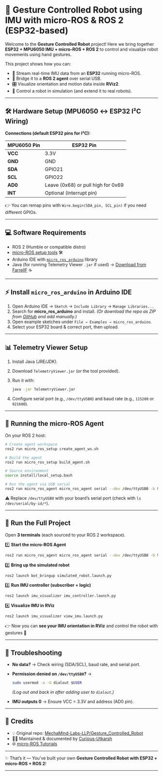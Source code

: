 # 🤖 Gesture Controlled Robot using IMU with micro-ROS & ROS 2 (ESP32-based)

Welcome to the **Gesture Controlled Robot** project!
Here we bring together **ESP32 + MPU6050 IMU + micro-ROS + ROS 2** to control and visualize robot movements using hand gestures.

This project shows how you can:

* 📡 Stream real-time IMU data from an **ESP32** running micro-ROS.
* 🔗 Bridge it to a **ROS 2 agent** over serial USB.
* 🎛️ Visualize orientation and motion data inside **RViz2**.
* 🦾 Control a robot in simulation (and extend it to real robots).

---

## 🛠️ Hardware Setup (MPU6050 ↔ ESP32 I²C Wiring)

**Connections (default ESP32 pins for I²C):**

| MPU6050 Pin | ESP32 Pin                          |
| ----------- | ---------------------------------- |
| **VCC**     | 3.3V                               |
| **GND**     | GND                                |
| **SDA**     | GPIO21                             |
| **SCL**     | GPIO22                             |
| **AD0**     | Leave (0x68) or pull high for 0x69 |
| **INT**     | Optional (interrupt pin)           |

👉 You can remap pins with `Wire.begin(SDA_pin, SCL_pin)` if you need different GPIOs.

---

## 💻 Software Requirements

* ROS 2 (Humble or compatible distro)
* [micro-ROS setup tools](https://micro.ros.org/docs/tutorials/core/first_application_linux/) 🛠️
* Arduino IDE with [`micro_ros_arduino`](https://github.com/micro-ROS/micro_ros_arduino) library
* Java (for running Telemetry Viewer `.jar` if used) → [Download from FarrellF](http://www.farrellf.com/TelemetryViewer/) ☕

---

## ⚡ Install `micro_ros_arduino` in Arduino IDE

1. Open Arduino IDE → `Sketch` → `Include Library` → `Manage Libraries...`
2. Search for **micro\_ros\_arduino** and install.
   *(Or download the repo as ZIP from [GitHub](https://github.com/micro-ROS/micro_ros_arduino) and add manually.)*
3. Open example sketches under `File → Examples → micro_ros_arduino`.
4. Select your ESP32 board & correct port, then upload.

---

## 📊 Telemetry Viewer Setup

1. Install Java (JRE/JDK).
2. Download `TelemetryViewer.jar` (or the tool provided).
3. Run it with:

   ```bash
   java -jar TelemetryViewer.jar
   ```
4. Configure serial port (e.g., `/dev/ttyUSB0`) and baud rate (e.g., `115200` or `921600`).

---

## 🔌 Running the micro-ROS Agent

On your ROS 2 host:

```bash
# Create agent workspace
ros2 run micro_ros_setup create_agent_ws.sh

# Build the agent
ros2 run micro_ros_setup build_agent.sh

# Source environment
source install/local_setup.bash

# Run the agent via USB serial
ros2 run micro_ros_agent micro_ros_agent serial --dev /dev/ttyUSB0 -b 921600 -v4
```

⚠️ Replace `/dev/ttyUSB0` with your board’s serial port (check with `ls /dev/serial/by-id/*`).

---

## 🚀 Run the Full Project

Open **3 terminals** (each sourced to your ROS 2 workspace).

1️⃣ **Start the micro-ROS Agent**

```bash
ros2 run micro_ros_agent micro_ros_agent serial --dev /dev/ttyUSB0 -b 921600 -v4
```

2️⃣ **Bring up the simulated robot**

```bash
ros2 launch bot_bringup simulated_robot.launch.py
```

3️⃣ **Run IMU controller (subscriber + logic)**

```bash
ros2 launch imu_visualizer imu_controller.launch.py
```

4️⃣ **Visualize IMU in RViz**

```bash
ros2 launch imu_visualizer view_imu.launch.py
```

👉 Now you can **see your IMU orientation in RViz** and control the robot with gestures 🎉

---

## 🧩 Troubleshooting

* **No data?** → Check wiring (SDA/SCL), baud rate, and serial port.
* **Permission denied on `/dev/ttyUSB0`?** →

  ```bash
  sudo usermod -a -G dialout $USER
  ```

  *(Log out and back in after adding user to `dialout`.)*
* **IMU outputs 0** → Ensure VCC = 3.3V and address (AD0 pin).

---

## 🙌 Credits

* 💡 Original repo: [MechaMind-Labs-LLP/Gesture\_Controlled\_Robot](https://github.com/MechaMind-Labs-LLP/Gesture_Controlled_Robot)
* 🧑‍💻 Maintained & documented by [Curious-Utkarsh](https://github.com/Curious-Utkarsh)
* 🌐 [micro-ROS Tutorials](https://micro.ros.org/docs/tutorials/core/first_application_linux/)

---

✨ That’s it — You’ve built your own **Gesture Controlled Robot with ESP32 + micro-ROS + ROS 2**!

---
